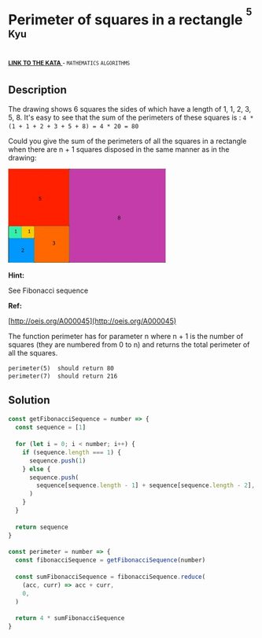 <h1>Perimeter of squares in a rectangle <sup><sup>5 Kyu</sup></sup></h1>

<sup>
  <a href="https://www.codewars.com/kata/559a28007caad2ac4e000083">
    <strong>LINK TO THE KATA</strong>
  </a> - <code>MATHEMATICS</code> <code>ALGORITHMS</code>
</sup>

## Description

The drawing shows 6 squares the sides of which have a length of 1, 1, 2, 3, 5, 8. It's easy to see that the sum of the perimeters of these squares is : `4 * (1 + 1 + 2 + 3 + 5 + 8) = 4 * 20 = 80`

Could you give the sum of the perimeters of all the squares in a rectangle when there are n + 1 squares disposed in the same manner as in the drawing:

![Fibonacci sequence](../images/fibonacci-sequence.jpg)

**Hint:**

See Fibonacci sequence

**Ref:**

[http://oeis.org/A000045](http://oeis.org/A000045)

The function perimeter has for parameter n where n + 1 is the number of squares (they are numbered from 0 to n) and returns the total perimeter of all the squares.

```
perimeter(5)  should return 80
perimeter(7)  should return 216
```

## Solution

```javascript
const getFibonacciSequence = number => {
  const sequence = [1]

  for (let i = 0; i < number; i++) {
    if (sequence.length === 1) {
      sequence.push(1)
    } else {
      sequence.push(
        sequence[sequence.length - 1] + sequence[sequence.length - 2],
      )
    }
  }

  return sequence
}

const perimeter = number => {
  const fibonacciSequence = getFibonacciSequence(number)

  const sumFibonacciSequence = fibonacciSequence.reduce(
    (acc, curr) => acc + curr,
    0,
  )

  return 4 * sumFibonacciSequence
}
```
